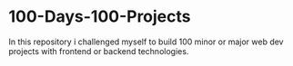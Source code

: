 # 100-Days-100-Projects
In this repository i challenged myself to build 100 minor or major web dev projects with frontend or backend technologies. 
